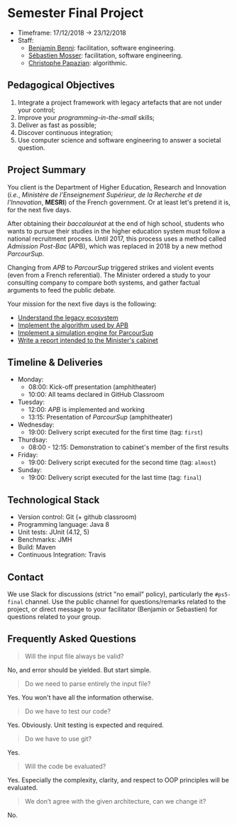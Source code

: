 # Semester Final Project

  * Timeframe: 17/12/2018 → 23/12/2018
  * Staff: 
  	* [Benjamin Benni](benni@i3s.unice.fr): facilitation, software engineering.
    * [Sébastien Mosser](mosser@i3s.unice.fr): facilitation, software engineering.
    * [Christophe Papazian](papazian@polytech.unice.fr): algorithmic.

## Pedagogical Objectives

  1. Integrate a project framework with legacy artefacts that are not under your control;
  2. Improve your _programming-in-the-small_ skills;
  3. Deliver as fast as possible; 
  4. Discover continuous integration; 
  5. Use computer science and software engineering to answer a societal question.

## Project Summary
  
You client is the Department of Higher Education, Research and Innovation (_i.e._, _Ministère de l'Enseignement Supérieur, de la Recherche et de l'Innovation_, **MESRI**) of the French government. Or at least let's pretend it is, for the next five days.

After obtaining their _baccalauréat_ at the end of high school, students who wants to pursue their studies in the higher education system must follow a national recruitment process. Until 2017, this process uses a method called _Admission Post-Bac_ (APB), which was replaced in 2018 by a new method _ParcourSup_.

Changing from _APB_ to _ParcourSup_ triggered strikes and violent events (even from a French referential). The Minister ordered a study to your consulting company to compare both systems, and gather factual arguments to feed the public debate.

Your mission for the next five days is the following:
  
  - [Understand the legacy ecosystem](./steps/0_setup.md)
  - [Implement the algorithm used by APB](./steps/1_apb.md)
  - [Implement a simulation engine for ParcourSup](./steps/2_ParcourSup.md)
  - [Write a report intended to the Minister's cabinet](./steps/3_Report.md)

## Timeline & Deliveries

  - Monday:
    - 08:00: Kick-off presentation (amphitheater)
    - 10:00: All teams declared in GitHub Classroom
  - Tuesday:
    - 12:00: _APB_ is implemented and working
    - 13:15: Presentation of _ParcourSup_ (amphitheater)
  - Wednesday:
    - 19:00: Delivery script executed for the first time (tag: `first`)
  - Thurdsay:
    - 08:00 - 12:15: Demonstration to cabinet's member of the first results
  - Friday: 
    - 19:00: Delivery script executed for the second time (tag: `almost`)
  - Sunday:
    - 19:00: Delivery script executed for the last time (tag: `final`)

## Technological Stack

  * Version control: Git (+ github classroom)
  * Programming language: Java 8
  * Unit tests: JUnit (4.12, 5)
  * Benchmarks: JMH
  * Build: Maven
  * Continuous Integration: Travis


## Contact

We use Slack for discussions (strict "no email" policy), particularly the `#ps5-final` channel. Use the public channel for questions/remarks related to the project, or direct message to your facilitator (Benjamin or Sebastien) for questions related to your group.

## Frequently Asked Questions

> Will the input file always be valid?

No, and error should be yielded. But start simple.

> Do we need to parse entirely the input file?

Yes. You won't have all the information otherwise.

> Do we have to test our code?

Yes. Obviously. Unit testing is expected and required. 

> Do we have to use git?

Yes.

> Will the code be evaluated?

Yes. Especially the complexity, clarity, and respect to OOP principles will be evaluated.

> We don’t agree with the given architecture, can we change it?

No.